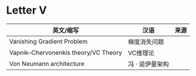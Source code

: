 # Letter V

英文/缩写|汉语|来源
---|---|---
Vanishing Gradient Problem|梯度消失问题|
Vapnik–Chervonenkis theory/VC Theory|VC维理论|
Von Neumann architecture|冯 · 诺伊曼架构|
